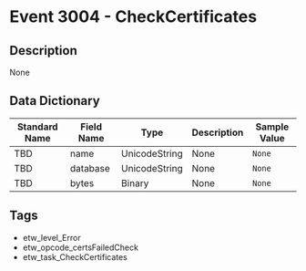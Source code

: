 # Event 3004 - CheckCertificates

## Description
None

## Data Dictionary
|Standard Name|Field Name|Type|Description|Sample Value|
|---|---|---|---|---|
|TBD|name|UnicodeString|None|`None`|
|TBD|database|UnicodeString|None|`None`|
|TBD|bytes|Binary|None|`None`|

## Tags
* etw_level_Error
* etw_opcode_certsFailedCheck
* etw_task_CheckCertificates